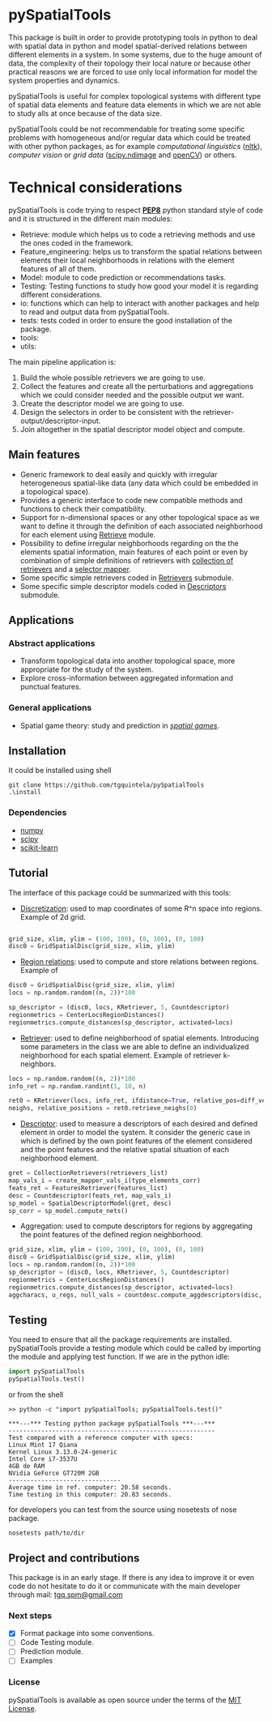 # pySpatialTools
This package is built in order to provide prototyping tools in python to deal with spatial data in python and model spatial-derived relations between different elements in a system.
In some systems, due to the huge amount of data, the complexity of their topology their local nature or because other practical reasons we are forced to use only local information for model the system properties and dynamics.

pySpatialTools is useful for complex topological systems with different type of spatial data elements and feature data elements in which we are not able to study alls at once because of the data size.

pySpatialTools could be not recommendable for treating some specific problems with homogeneous and/or regular data which could be treated with other python packages, as for example *computational linguistics* ([nltk](http://www.nltk.org/)), *computer vision* or *grid data* ([scipy.ndimage](http://docs.scipy.org/doc/scipy/reference/ndimage.html) and [openCV](https://opencv-python-tutroals.readthedocs.org/en/latest/#)) or others.


# Technical considerations
pySpatialTools is code trying to respect [**PEP8**](https://www.python.org/dev/peps/pep-0008/) python standard style of code and it is structured in the different main modules:
+ Retrieve: module which helps us to code a retrieving methods and use the ones coded in the framework. 
+ Feature_engineering: helps us to transform the spatial relations between elements their local neighborhoods in relations with the element features of all of them.
+ Model: module to code prediction or recommendations tasks.
+ Testing: Testing functions to study how good your model it is regarding different considerations.
+ io: functions which can help to interact with another packages and help to read and output data from pySpatialTools.
+ tests: tests coded in order to ensure the good installation of the package.
+ tools: 
+ utils: 

The main pipeline application is:

1. Build the whole possible retrievers we are going to use.
2. Collect the features and create all the perturbations and aggregations which we could consider needed and the possible output we want.
3. Create the descriptor model we are going to use.
4. Design the selectors in order to be consistent with the retriever-output/descriptor-input.
5. Join altogether in the spatial descriptor model object and compute.


## Main features
* Generic framework to deal easily and quickly with irregular heterogeneous spatial-like data (any data which could be embedded in a topological space).
* Provides a generic interface to code new compatible methods and functions to check their compatibility.
* Support for n-dimensional spaces or any other topological space as we want to define it through the definition of each associated neighborhood for each element using [Retrieve](https://github.com/tgquintela/pySpatialTools/blob/master/pySpatialTools/Retrieve) module.
* Possibility to define irregular neighborhoods regarding on the the elements spatial information, main features of each point or even by combination of simple definitions of retrievers with [collection of retrievers](https://github.com/tgquintela/pySpatialTools/blob/master/pySpatialTools/Retrieve/collectionretrievers.py) and a [selector mapper]().
* Some specific simple retrievers coded in [Retrievers](https://github.com/tgquintela/pySpatialTools/blob/master/pySpatialTools/Retrieve/retrievers.py) submodule.
* Some specific simple descriptor models coded in [Descriptors](https://github.com/tgquintela/pySpatialTools/blob/master/pySpatialTools/Feature_engineering/Descriptors) submodule.


## Applications

### Abstract applications
* Transform topological data into another topological space, more appropriate for the study of the system.
* Explore cross-information between aggregated information and punctual features.

### General applications
* Spatial game theory: study and prediction in [*spatial games*]().


## Installation

It could be installed using shell
```shell
git clone https://github.com/tgquintela/pySpatialTools
.\install
```

### Dependencies
* [numpy](http://www.numpy.org/)
* [scipy](https://www.scipy.org/)
* [scikit-learn](http://scikit-learn.org/stable/)

## Tutorial

The interface of this package could be summarized with this tools:

* [Discretization](https://github.com/tgquintela/pySpatialTools/blob/master/pySpatialTools/Retrieve/Discretization/__init__.py): used to map coordinates of some R^n space into regions.
Example of 2d grid.

```python

grid_size, xlim, ylim = (100, 100), (0, 100), (0, 100)
disc0 = GridSpatialDisc(grid_size, xlim, ylim)
```

* [Region relations](https://github.com/tgquintela/pySpatialTools/blob/master/pySpatialTools/Retrieve/Spatial_Relations/__init__.py): used to compute and store relations between regions.
Example of 

```python
disc0 = GridSpatialDisc(grid_size, xlim, ylim)
locs = np.random.random((n, 2))*100

sp_descriptor = (disc0, locs, KRetriever, 5, Countdescriptor)
regionmetrics = CenterLocsRegionDistances()
regionmetrics.compute_distances(sp_descriptor, activated=locs)

```

* [Retriever](https://github.com/tgquintela/pySpatialTools/blob/master/pySpatialTools/Retrieve/retrievers.py): used to define neighborhood of spatial elements. Introducing some parameters in the class we are able to define an individualized neighborhood for each spatial element.
Example of retriever k-neighbors.

```python
locs = np.random.random((n, 2))*100
info_ret = np.random.randint(1, 10, n)

ret0 = KRetriever(locs, info_ret, ifdistance=True, relative_pos=diff_vectors)
neighs, relative_positions = ret0.retrieve_neighs(0)

```

* [Descriptor](https://github.com/tgquintela/pySpatialTools/blob/master/pySpatialTools/Feature_engineering/descriptormodel.py#L11): used to measure a descriptors of each desired and defined element in order to model the system.
It consider the generic case in which is defined by the own point features of the element considered and the point features and the relative
spatial situation of each neighborhood element.

```python
gret = CollectionRetrievers(retrievers_list)
map_vals_i = create_mapper_vals_i(type_elements_corr)
feats_ret = FeaturesRetriever(features_list)
desc = Countdescriptor(feats_ret, map_vals_i)
sp_model = SpatialDescriptorModel(gret, desc)
sp_corr = sp_model.compute_nets()

```

* Aggregation: used to compute descriptors for regions by aggregating the point features of the defined region neighborhood.

```python
grid_size, xlim, ylim = (100, 100), (0, 100), (0, 100)
disc0 = GridSpatialDisc(grid_size, xlim, ylim)
locs = np.random.random((n, 2))*100
sp_descriptor = (disc0, locs, KRetriever, 5, Countdescriptor)
regionmetrics = CenterLocsRegionDistances()
regionmetrics.compute_distances(sp_descriptor, activated=locs)
aggcharacs, u_regs, null_vals = countdesc.compute_aggdescriptors(disc, regionmetrics, locs)
```

## Testing

You need to ensure that all the package requirements are installed. pySpatialTools provide a testing module which could be called by importing the module and applying test function.
If we are in the python idle:

```python
import pySpatialTools
pySpatialTools.test()
```
or from the shell
```shell
>> python -c "import pySpatialTools; pySpatialTools.test()"

***---*** Testing python package pySpatialTools ***---***
---------------------------------------------------------
Test compared with a reference computer with specs:
Linux Mint 17 Qiana
Kernel Linux 3.13.0-24-generic
Intel Core i7-3537U
4GB de RAM
NVidia GeForce GT720M 2GB
-------------------------------
Average time in ref. computer: 20.58 seconds.
Time testing in this computer: 20.83 seconds.

```

for developers you can test from the source using nosetests of nose package.

```shell
nosetests path/to/dir
```

## Project and contributions
This package is in an early stage. If there is any idea to improve it or even code do not hesitate to do it or communicate with the main developer through mail:
tgq.spm@gmail.com


### Next steps
- [x] Format package into some conventions.
- [ ] Code Testing module.
- [ ] Prediction module.
- [ ] Examples

### License
pySpatialTools is available as open source under the terms of the [MIT License](https://github.com/tgquintela/pySpatialTools/blob/master/LICENSE).

